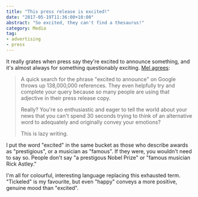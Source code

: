 ```yaml
---
title: "This press release is excited!"
date: "2017-05-19T11:36:00+10:00"
abstract: "So excited, they can't find a thesaurus!"
category: Media
tag:
- advertising
- press
---
```

It really grates when press say they're excited to announce something, and it's almost always for something questionably exciting. [Mel agrees]:  

> A quick search for the phrase "excited to announce" on Google throws up 138,000,000 references. They even helpfully try and complete your query because so many people are using that adjective in their press release copy.
> 
> Really? You're so enthusiastic and eager to tell the world about your news that you can't spend 30 seconds trying to think of an alternative word to adequately and originally convey your emotions?
> 
> This is lazy writing.

I put the word "excited" in the same bucket as those who describe awards as "prestigious", or a musician as "famous". If they were, you wouldn't need to say so. People don't say "a prestigous Nobel Prize" or "famous musician Rick Astley."

I'm all for colourful, interesting language replacing this exhausted term. "Tickeled" is my favourite, but even "happy" conveys a more positive, genuine mood than "excited".

[Mel agrees]: http://www.delightfulcommunications.com/blog/excited-press-releases/

